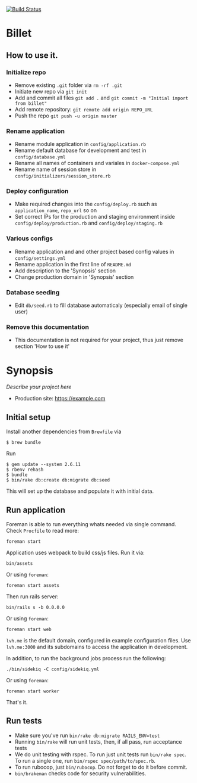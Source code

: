 [![Build Status](https://travis-ci.org/cimon-io/billet.svg?branch=master)](https://travis-ci.org/cimon-io/billet)

# Billet

## How to use it.

### Initialize repo
 - Remove existing `.git` folder via `rm -rf .git`
 - Initiate new repo via `git init`
 - Add and commit all files `git add .` and `git commit -m "Initial import from billet"`
 - Add remote repository: `git remote add origin REPO_URL`
 - Push the repo `git push -u origin master`

### Rename application
 - Rename module application in `config/application.rb`
 - Rename default database for development and test in `config/database.yml`
 - Rename all names of containers and variales in `docker-compose.yml`
 - Rename name of session store in `config/initializers/session_store.rb`

### Deploy configuration
 - Make required changes into the `config/deploy.rb` such as `application_name`, `repo_url` so on
 - Set correct IPs for the production and staging environment inside `config/deploy/production.rb` and `config/deploy/staging.rb`

### Various configs
 - Rename application and and other project based config values in `config/settings.yml`
 - Rename application in the first line of `README.md`
 - Add description to the 'Synopsis' section
 - Change production domain in 'Synopsis' section

### Database seeding
 - Edit `db/seed.rb` to fill database automaticaly (especially email of single user)

### Remove this documentation
 - This documentation is not required for your project, thus just remove section 'How to use it'

# Synopsis
*Describe your project here*

* Production site: https://example.com

## Initial setup

Install another dependencies from `Brewfile` via

```console
$ brew bundle
```

Run

```console
$ gem update --system 2.6.11
$ rbenv rehash
$ bundle
$ bin/rake db:create db:migrate db:seed
```

This will set up the database and populate it with initial data.

## Run application

Foreman is able to run everything whats needed via single command. Check `Procfile` to read more:

```console
foreman start
```

Application uses webpack to build css/js files. Run it via:

```console
bin/assets
```

Or using `foreman`:

```console
foreman start assets
```

Then run rails server:

```console
bin/rails s -b 0.0.0.0
```

Or using `foreman`:

```console
foreman start web
```

`lvh.me` is the default domain, configured in example
configuration files. Use `lvh.me:3000` and its subdomains
to access the application in development.

In addition, to run the background jobs process run the following:

```console
./bin/sidekiq -C config/sidekiq.yml
```

Or using `foreman`:

```console
foreman start worker
```

That's it.

## Run tests

* Make sure you've run `bin/rake db:migrate RAILS_ENV=test`
* Running `bin/rake` will run unit tests, then, if all pass, run acceptance
  tests
* We do unit testing with rspec. To run just unit tests run `bin/rake spec`.
  To run a single one, run `bin/rspec spec/path/to/spec.rb`.
* To run rubocop, just `bin/rubocop`. Do not forget to do it before commit.
* `bin/brakeman` checks code for security vulnerabilities.
